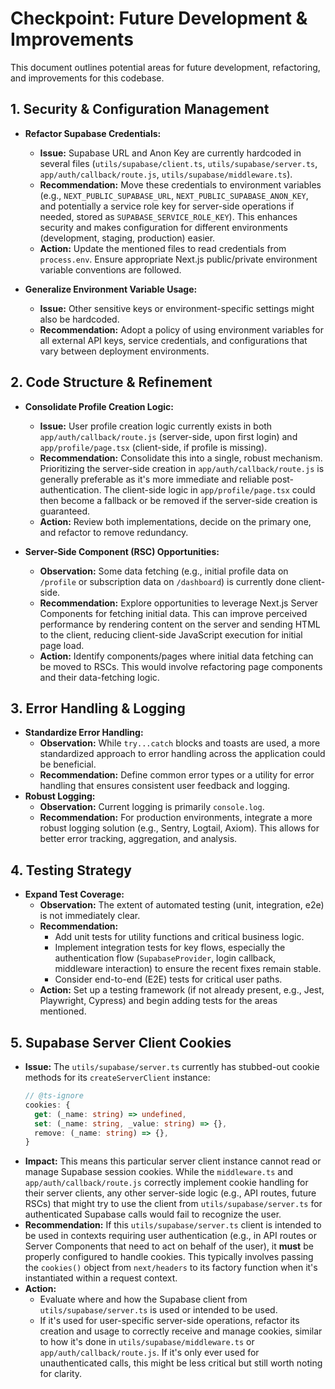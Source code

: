 # Checkpoint: Future Development & Improvements

This document outlines potential areas for future development, refactoring, and improvements for this codebase.

## 1. Security & Configuration Management

*   **Refactor Supabase Credentials:**
    *   **Issue:** Supabase URL and Anon Key are currently hardcoded in several files (`utils/supabase/client.ts`, `utils/supabase/server.ts`, `app/auth/callback/route.js`, `utils/supabase/middleware.ts`).
    *   **Recommendation:** Move these credentials to environment variables (e.g., `NEXT_PUBLIC_SUPABASE_URL`, `NEXT_PUBLIC_SUPABASE_ANON_KEY`, and potentially a service role key for server-side operations if needed, stored as `SUPABASE_SERVICE_ROLE_KEY`). This enhances security and makes configuration for different environments (development, staging, production) easier.
    *   **Action:** Update the mentioned files to read credentials from `process.env`. Ensure appropriate Next.js public/private environment variable conventions are followed.

*   **Generalize Environment Variable Usage:**
    *   **Issue:** Other sensitive keys or environment-specific settings might also be hardcoded.
    *   **Recommendation:** Adopt a policy of using environment variables for all external API keys, service credentials, and configurations that vary between deployment environments.

## 2. Code Structure & Refinement

*   **Consolidate Profile Creation Logic:**
    *   **Issue:** User profile creation logic currently exists in both `app/auth/callback/route.js` (server-side, upon first login) and `app/profile/page.tsx` (client-side, if profile is missing).
    *   **Recommendation:** Consolidate this into a single, robust mechanism. Prioritizing the server-side creation in `app/auth/callback/route.js` is generally preferable as it's more immediate and reliable post-authentication. The client-side logic in `app/profile/page.tsx` could then become a fallback or be removed if the server-side creation is guaranteed.
    *   **Action:** Review both implementations, decide on the primary one, and refactor to remove redundancy.

*   **Server-Side Component (RSC) Opportunities:**
    *   **Observation:** Some data fetching (e.g., initial profile data on `/profile` or subscription data on `/dashboard`) is currently done client-side.
    *   **Recommendation:** Explore opportunities to leverage Next.js Server Components for fetching initial data. This can improve perceived performance by rendering content on the server and sending HTML to the client, reducing client-side JavaScript execution for initial page load.
    *   **Action:** Identify components/pages where initial data fetching can be moved to RSCs. This would involve refactoring page components and their data-fetching logic.

## 3. Error Handling & Logging

*   **Standardize Error Handling:**
    *   **Observation:** While `try...catch` blocks and toasts are used, a more standardized approach to error handling across the application could be beneficial.
    *   **Recommendation:** Define common error types or a utility for error handling that ensures consistent user feedback and logging.
*   **Robust Logging:**
    *   **Observation:** Current logging is primarily `console.log`.
    *   **Recommendation:** For production environments, integrate a more robust logging solution (e.g., Sentry, Logtail, Axiom). This allows for better error tracking, aggregation, and analysis.

## 4. Testing Strategy

*   **Expand Test Coverage:**
    *   **Observation:** The extent of automated testing (unit, integration, e2e) is not immediately clear.
    *   **Recommendation:**
        *   Add unit tests for utility functions and critical business logic.
        *   Implement integration tests for key flows, especially the authentication flow (`SupabaseProvider`, login callback, middleware interaction) to ensure the recent fixes remain stable.
        *   Consider end-to-end (E2E) tests for critical user paths.
    *   **Action:** Set up a testing framework (if not already present, e.g., Jest, Playwright, Cypress) and begin adding tests for the areas mentioned.

## 5. Supabase Server Client Cookies
*   **Issue:** The `utils/supabase/server.ts` currently has stubbed-out cookie methods for its `createServerClient` instance:
    ```typescript
    // @ts-ignore
    cookies: {
      get: (_name: string) => undefined,
      set: (_name: string, _value: string) => {},
      remove: (_name: string) => {},
    }
    ```
*   **Impact:** This means this particular server client instance cannot read or manage Supabase session cookies. While the `middleware.ts` and `app/auth/callback/route.js` correctly implement cookie handling for their server clients, any other server-side logic (e.g., API routes, future RSCs) that might try to use the client from `utils/supabase/server.ts` for authenticated Supabase calls would fail to recognize the user.
*   **Recommendation:** If this `utils/supabase/server.ts` client is intended to be used in contexts requiring user authentication (e.g., in API routes or Server Components that need to act on behalf of the user), it **must** be properly configured to handle cookies. This typically involves passing the `cookies()` object from `next/headers` to its factory function when it's instantiated within a request context.
*   **Action:**
    *   Evaluate where and how the Supabase client from `utils/supabase/server.ts` is used or intended to be used.
    *   If it's used for user-specific server-side operations, refactor its creation and usage to correctly receive and manage cookies, similar to how it's done in `utils/supabase/middleware.ts` or `app/auth/callback/route.js`. If it's only ever used for unauthenticated calls, this might be less critical but still worth noting for clarity.
